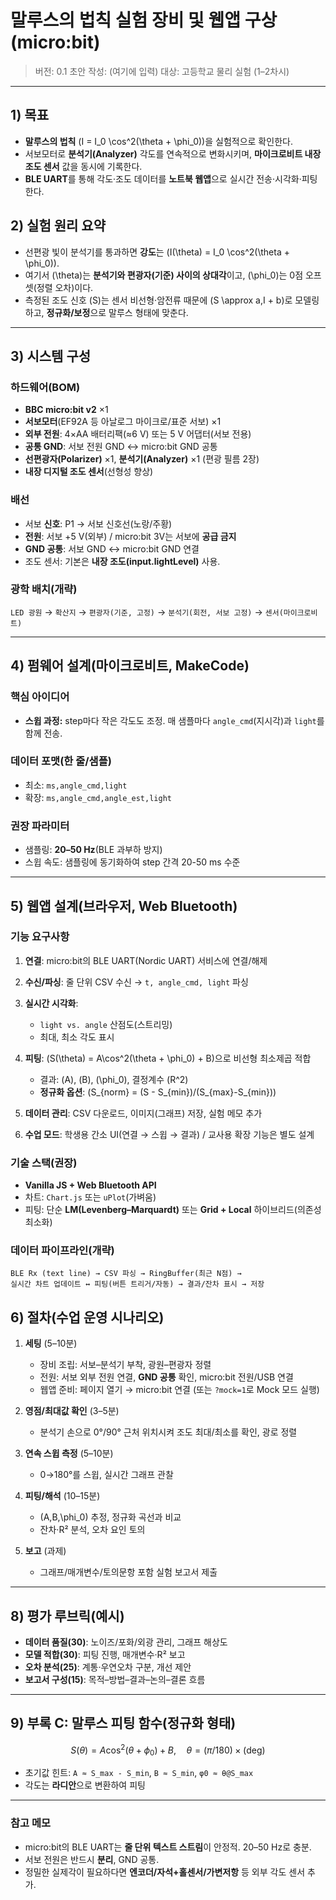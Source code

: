 # 말루스의 법칙 실험 장비 및 웹앱 구상 (micro:bit)

> 버전: 0.1 초안
> 작성: (여기에 입력)
> 대상: 고등학교 물리 실험 (1–2차시)

---

## 1) 목표

* **말루스의 법칙** (I = I_0 \cos^2(\theta + \phi_0))을 실험적으로 확인한다.
* 서보모터로 **분석기(Analyzer)** 각도를 연속적으로 변화시키며, **마이크로비트 내장 조도 센서** 값을 동시에 기록한다.
* **BLE UART**를 통해 각도·조도 데이터를 **노트북 웹앱**으로 실시간 전송·시각화·피팅한다.

## 2) 실험 원리 요약

* 선편광 빛이 분석기를 통과하면 **강도**는 (I(\theta) = I_0 \cos^2(\theta + \phi_0)).
* 여기서 (\theta)는 **분석기와 편광자(기준) 사이의 상대각**이고, (\phi_0)는 0점 오프셋(정렬 오차)이다.
* 측정된 조도 신호 (S)는 센서 비선형·암전류 때문에 (S \approx a,I + b)로 모델링하고,
  **정규화/보정**으로 말루스 형태에 맞춘다.

---

## 3) 시스템 구성

### 하드웨어(BOM)

* **BBC micro:bit v2** ×1
* **서보모터**(EF92A 등 아날로그 마이크로/표준 서보) ×1
* **외부 전원**: 4×AA 배터리팩(≈6 V) 또는 5 V 어댑터(서보 전용)
* **공통 GND**: 서보 전원 GND ↔ micro:bit GND 공통
* **선편광자(Polarizer)** ×1, **분석기(Analyzer)** ×1 (편광 필름 2장)
* **내장 디지털 조도 센서**(선형성 향상)

### 배선

* 서보 **신호**: P1 → 서보 신호선(노랑/주황)
* **전원**: 서보 +5 V(외부) / micro:bit 3V는 서보에 **공급 금지**
* **GND 공통**: 서보 GND ↔ micro:bit GND 연결
* 조도 센서: 기본은 **내장 조도(input.lightLevel)** 사용. 

### 광학 배치(개략)

`LED 광원` → `확산지` → `편광자(기준, 고정)` → `분석기(회전, 서보 고정)` → `센서(마이크로비트)`

---

## 4) 펌웨어 설계(마이크로비트, MakeCode)

### 핵심 아이디어

* **스윕 과정:** step마다 작은 각도도 조정. 매 샘플마다 `angle_cmd`(지시각)과 `light`를 함께 전송.

### 데이터 포맷(한 줄/샘플)

* 최소: `ms,angle_cmd,light`
* 확장: `ms,angle_cmd,angle_est,light`

### 권장 파라미터

* 샘플링: **20–50 Hz**(BLE 과부하 방지)
* 스윕 속도: 샘플링에 동기화하여 step 간격 20-50 ms 수준

---

## 5) 웹앱 설계(브라우저, Web Bluetooth)

### 기능 요구사항

1. **연결**: micro:bit의 BLE UART(Nordic UART) 서비스에 연결/해제
2. **수신/파싱**: 줄 단위 CSV 수신 → `t, angle_cmd, light` 파싱
3. **실시간 시각화**:

   * `light vs. angle` 산점도(스트리밍)
   * 최대, 최소 각도 표시
4. **피팅**: (S(\theta) = A\cos^2(\theta + \phi_0) + B)으로 비선형 최소제곱 적합

   * 결과: (A), (B), (\phi_0), 결정계수 (R^2)
   * **정규화 옵션**: (S_{norm} = (S - S_{min})/(S_{max}-S_{min}))
5. **데이터 관리**: CSV 다운로드, 이미지(그래프) 저장, 실험 메모 추가
6. **수업 모드**: 학생용 간소 UI(연결 → 스윕 → 결과) / 교사용 확장 기능은 별도 설계

### 기술 스택(권장)

* **Vanilla JS + Web Bluetooth API**
* 차트: `Chart.js` 또는 `uPlot`(가벼움)
* 피팅: 단순 **LM(Levenberg–Marquardt)** 또는 **Grid + Local** 하이브리드(의존성 최소화)

### 데이터 파이프라인(개략)

```
BLE Rx (text line) → CSV 파싱 → RingBuffer(최근 N점) →
실시간 차트 업데이트 ↔ 피팅(버튼 트리거/자동) → 결과/잔차 표시 → 저장
```

## 6) 절차(수업 운영 시나리오)

1. **세팅** (5–10분)

   * 장비 조립: 서보–분석기 부착, 광원–편광자 정렬
   * 전원: 서보 외부 전원 연결, **GND 공통** 확인, micro:bit 전원/USB 연결
   * 웹앱 준비: 페이지 열기 → micro:bit 연결 (또는 `?mock=1`로 Mock 모드 실행)
2. **영점/최대값 확인** (3–5분)

   * 분석기 손으로 0°/90° 근처 위치시켜 조도 최대/최소를 확인, 광로 정렬
3. **연속 스윕 측정** (5–10분)

   * 0→180°를 스윕, 실시간 그래프 관찰
4. **피팅/해석** (10–15분)

   * (A,B,\phi_0) 추정, 정규화 곡선과 비교
   * 잔차·R² 분석, 오차 요인 토의
5. **보고** (과제)

   * 그래프/매개변수/토의문항 포함 실험 보고서 제출

---

## 8) 평가 루브릭(예시)

* **데이터 품질(30)**: 노이즈/포화/외광 관리, 그래프 해상도
* **모델 적합(30)**: 피팅 진행, 매개변수·R² 보고
* **오차 분석(25)**: 계통·우연오차 구분, 개선 제안
* **보고서 구성(15)**: 목적–방법–결과–논의–결론 흐름

---

## 9) 부록 C: 말루스 피팅 함수(정규화 형태)

$$
S(\theta) = A\cos^2(\theta + \phi_0) + B,\quad  \theta = (\pi/180)\times(\text{deg})
$$

* 초기값 힌트: `A ≈ S_max - S_min`, `B ≈ S_min`, `φ0 ≈ θ@S_max`
* 각도는 **라디안**으로 변환하여 피팅

---

### 참고 메모

* micro:bit의 BLE UART는 **줄 단위 텍스트 스트림**이 안정적. 20–50 Hz로 충분.
* 서보 전원은 반드시 **분리**, GND 공통.
* 정밀한 실제각이 필요하다면 **엔코더/자석+홀센서/가변저항** 등 외부 각도 센서 추가.
